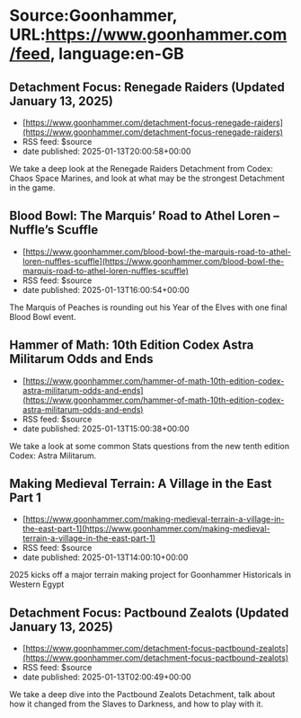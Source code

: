 # Source:Goonhammer, URL:https://www.goonhammer.com/feed, language:en-GB

## Detachment Focus: Renegade Raiders (Updated January 13, 2025)
 - [https://www.goonhammer.com/detachment-focus-renegade-raiders](https://www.goonhammer.com/detachment-focus-renegade-raiders)
 - RSS feed: $source
 - date published: 2025-01-13T20:00:58+00:00

We take a deep look at the Renegade Raiders Detachment from Codex: Chaos Space Marines, and look at what may be the strongest Detachment in the game.

## Blood Bowl: The Marquis’ Road to Athel Loren – Nuffle’s Scuffle
 - [https://www.goonhammer.com/blood-bowl-the-marquis-road-to-athel-loren-nuffles-scuffle](https://www.goonhammer.com/blood-bowl-the-marquis-road-to-athel-loren-nuffles-scuffle)
 - RSS feed: $source
 - date published: 2025-01-13T16:00:54+00:00

The Marquis of Peaches is rounding out his Year of the Elves with one final Blood Bowl event.

## Hammer of Math: 10th Edition Codex Astra Militarum Odds and Ends
 - [https://www.goonhammer.com/hammer-of-math-10th-edition-codex-astra-militarum-odds-and-ends](https://www.goonhammer.com/hammer-of-math-10th-edition-codex-astra-militarum-odds-and-ends)
 - RSS feed: $source
 - date published: 2025-01-13T15:00:38+00:00

We take a look at some common Stats questions from the new tenth edition Codex: Astra Militarum.

## Making Medieval Terrain: A Village in the East Part 1
 - [https://www.goonhammer.com/making-medieval-terrain-a-village-in-the-east-part-1](https://www.goonhammer.com/making-medieval-terrain-a-village-in-the-east-part-1)
 - RSS feed: $source
 - date published: 2025-01-13T14:00:10+00:00

2025 kicks off a major terrain making project for Goonhammer Historicals in Western Egypt

## Detachment Focus: Pactbound Zealots (Updated January 13, 2025)
 - [https://www.goonhammer.com/detachment-focus-pactbound-zealots](https://www.goonhammer.com/detachment-focus-pactbound-zealots)
 - RSS feed: $source
 - date published: 2025-01-13T02:00:49+00:00

We take a deep dive into the Pactbound Zealots Detachment, talk about how it changed from the Slaves to Darkness, and how to play with it.

